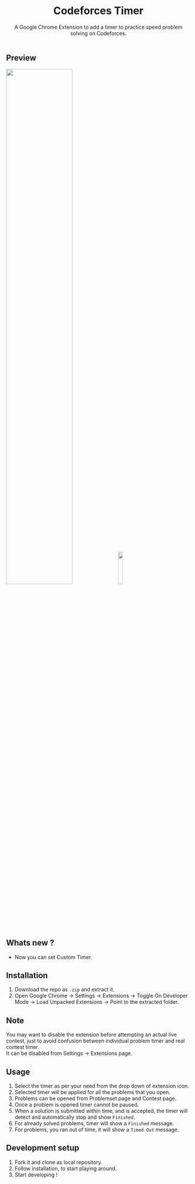 <div align="center">
<h1> Codeforces Timer 
</h1>
A Google Chrome Extension to add a timer to practice speed problem solving on Codeforces.
</div>
<br>

## Preview

<p float="left">
<img src='./images/timerpage.png' width="60%"/>    
<img src='./images/browseraction.png' width="15%"/> 
</p>

## Whats new ?

- Now you can set Custom Timer.

## Installation

1. Download the repo as `.zip` and extract it.
2. Open Google Chrome -> Settings -> Extensions -> Toggle On Developer Mode -> Load Unpacked Extensions -> Point to the extracted folder.

## Note

You may want to disable the extension before attempting an actual live contest, just to avoid confusion between individual problem timer and real contest timer.<br>
It can be disabled from Settings -> Extensions page.

## Usage

1. Select the timer as per your need from the drop down of extension icon.
2. Selected timer will be applied for all the problems that you open.
3. Problems can be opened from Problemset page and Contest page.
4. Once a problem is opened timer cannot be paused.
5. When a solution is submitted within time, and is accepted, the timer will detect and automatically stop and show `Finished`.
6. For already solved problems, timer will show a `Finished` message.
7. For problems, you ran out of time, it will show a `Timed Out` message.

## Development setup

1. Fork it and clone as local repository.
2. Follow installation, to start playing around.
3. Start developing !
